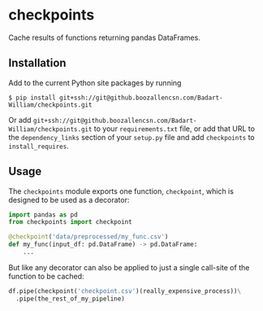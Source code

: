 # checkpoints

Cache results of functions returning pandas DataFrames.

## Installation

Add to the current Python site packages by running

```
$ pip install git+ssh://git@github.boozallencsn.com/Badart-William/checkpoints.git
```

Or add
`git+ssh://git@github.boozallencsn.com/Badart-William/checkpoints.git`
to your `requirements.txt` file, or add that URL to the
`dependency_links` section of your `setup.py` file and add
`checkpoints` to `install_requires`.

## Usage

The `checkpoints` module exports one function, `checkpoint`, which is
designed to be used as a decorator:

```python
import pandas as pd
from checkpoints import checkpoint

@checkpoint('data/preprocessed/my_func.csv')
def my_func(input_df: pd.DataFrame) -> pd.DataFrame:
    ...
```

But like any decorator can also be applied to just a single call-site
of the function to be cached:

```python
df.pipe(checkpoint('checkpoint.csv')(really_expensive_process))\
  .pipe(the_rest_of_my_pipeline)
```
